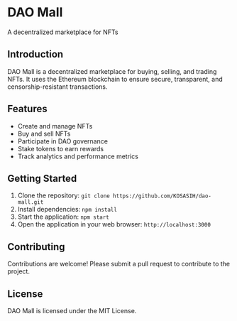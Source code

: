 # DAO Mall

A decentralized marketplace for NFTs

## Introduction

DAO Mall is a decentralized marketplace for buying, selling, and trading NFTs. It uses the Ethereum blockchain to ensure secure, transparent, and censorship-resistant transactions.

## Features

* Create and manage NFTs
* Buy and sell NFTs
* Participate in DAO governance
* Stake tokens to earn rewards
* Track analytics and performance metrics

## Getting Started

1. Clone the repository: `git clone https://github.com/KOSASIH/dao-mall.git`
2. Install dependencies: `npm install`
3. Start the application: `npm start`
4. Open the application in your web browser: `http://localhost:3000`

## Contributing

Contributions are welcome! Please submit a pull request to contribute to the project.

## License

DAO Mall is licensed under the MIT License.
